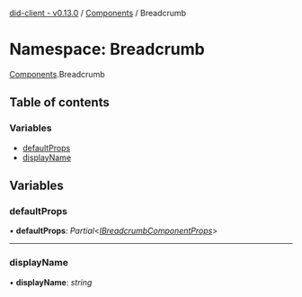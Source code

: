 [did-client - v0.13.0](../README.md) / [Components](components.md) / Breadcrumb

# Namespace: Breadcrumb

[Components](components.md).Breadcrumb

## Table of contents

### Variables

- [defaultProps](components.breadcrumb.md#defaultprops)
- [displayName](components.breadcrumb.md#displayname)

## Variables

### defaultProps

• **defaultProps**: *Partial*<[*IBreadcrumbComponentProps*](../interfaces/components.ibreadcrumbcomponentprops.md)\>

___

### displayName

• **displayName**: *string*
